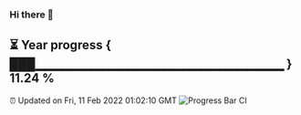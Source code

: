 ### Hi there 👋
⏳ Year progress { ███▁▁▁▁▁▁▁▁▁▁▁▁▁▁▁▁▁▁▁▁▁▁▁▁▁▁▁ } 11.24 %
---
⏰ Updated on Fri, 11 Feb 2022 01:02:10 GMT
![Progress Bar CI](https://github.com/liununu/liununu/workflows/Progress%20Bar%20CI/badge.svg)
